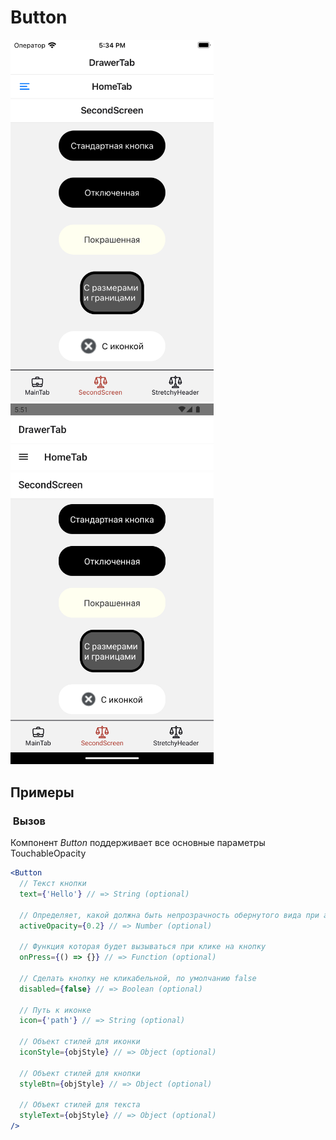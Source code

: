 # Button

<div>
  <img src="./screenshots/iOS button.png" alt="iOS buttons screenshot" width="325">
  <img src="./screenshots/Android button.png" alt="Android buttons screenshot" width="325">
</div>

## Примеры

###  Вызов

Компонент *Button* поддерживает все основные параметры TouchableOpacity
```jsx
<Button
  // Текст кнопки
  text={'Hello'} // => String (optional)

  // Определяет, какой должна быть непрозрачность обернутого вида при активном касании. Значение по умолчанию равно 0.2.
  activeOpacity={0.2} // => Number (optional)
  
  // Функция которая будет вызываться при клике на кнопку
  onPress={() => {}} // => Function (optional)

  // Сделать кнопку не кликабельной, по умолчанию false
  disabled={false} // => Boolean (optional)

  // Путь к иконке
  icon={'path'} // => String (optional)

  // Объект стилей для иконки
  iconStyle={objStyle} // => Object (optional)

  // Объект стилей для кнопки
  styleBtn={objStyle} // => Object (optional)
  
  // Объект стилей для текста
  styleText={objStyle} // => Object (optional)
/>

```
